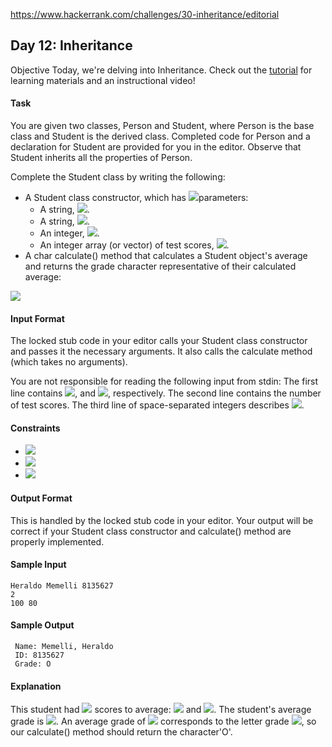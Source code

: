 https://www.hackerrank.com/challenges/30-inheritance/editorial

## Day 12: Inheritance

Objective
Today, we're delving into Inheritance. Check out the [tutorial](https://www.hackerrank.com/challenges/30-inheritance/tutorial) for learning materials and an instructional video!

#### Task
You are given two classes, Person and Student, where Person is the base class and Student is the derived class. Completed code for Person and a declaration for Student are provided for you in the editor. Observe that Student inherits all the properties of Person.

Complete the Student class by writing the following:<br>

- A Student class constructor, which has <img src="https://latex.codecogs.com/svg.latex?\Large&space;4">parameters:
  - A string, <img src="https://latex.codecogs.com/svg.latex?\Large&space;firstName">.
  - A string, <img src="https://latex.codecogs.com/svg.latex?\Large&space;lastName">.
  - An integer, <img src="https://latex.codecogs.com/svg.latex?\Large&space;id">.
  - An integer array (or vector) of test scores, <img src="https://latex.codecogs.com/svg.latex?\Large&space;scores">.
- A char calculate() method that calculates a Student object's average and returns the grade character representative of their calculated average:

![](https://github.com/andy489/Data_Structures_and_Algorithms_CPP/blob/master/assets/Grading%2001.png)

#### Input Format

The locked stub code in your editor calls your Student class constructor and passes it the necessary arguments. It also calls the calculate method (which takes no arguments).

You are not responsible for reading the following input from stdin:
The first line contains <img src="https://latex.codecogs.com/svg.latex?\Large&space;firstName,lastName">, and <img src="https://latex.codecogs.com/svg.latex?\Large&space;id">, respectively. The second line contains the number of test scores. The third line of space-separated integers describes <img src="https://latex.codecogs.com/svg.latex?\Large&space;scores">.

#### Constraints
- <img src="https://latex.codecogs.com/svg.latex?\Large&space;1\le{|firstName|,|lastName|}\le{10}">
- <img src="https://latex.codecogs.com/svg.latex?\Large&space;|id|\equiv{7}">
- <img src="https://latex.codecogs.com/svg.latex?\Large&space;0\le{score,average\le{100}}">
#### Output Format

This is handled by the locked stub code in your editor. Your output will be correct if your Student class constructor and calculate() method are properly implemented.

#### Sample Input
```
Heraldo Memelli 8135627
2
100 80
```
#### Sample Output
```
 Name: Memelli, Heraldo
 ID: 8135627
 Grade: O
```
#### Explanation

This student had <img src="https://latex.codecogs.com/svg.latex?\Large&space;2"> scores to average: <img src="https://latex.codecogs.com/svg.latex?\Large&space;100"> and <img src="https://latex.codecogs.com/svg.latex?\Large&space;80">. The student's average grade is <img src="https://latex.codecogs.com/svg.latex?\Large&space;\frac{(100+80)}{2}=90">. An average grade of <img src="https://latex.codecogs.com/svg.latex?\Large&space;90"> corresponds to the letter grade <img src="https://latex.codecogs.com/svg.latex?\Large&space;O">, so our calculate() method should return the character'O'.
